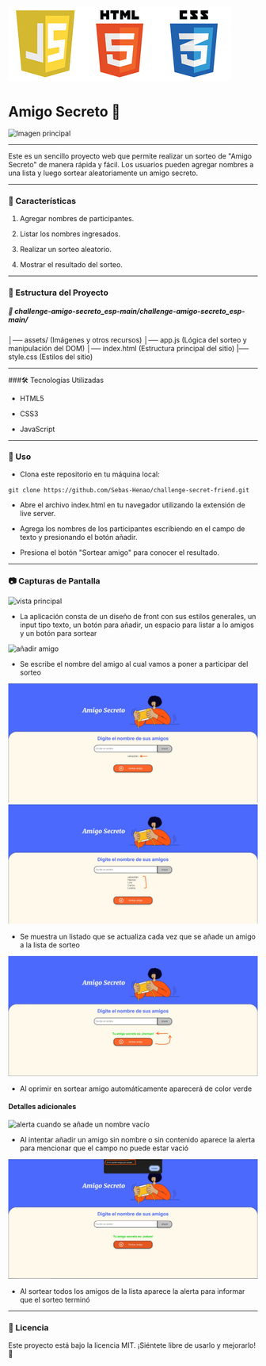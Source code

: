 ![Logo de JavaScript](assets/Readme/js-logo.png)![Logo de Html](assets/Readme/html5-logo.png)![Logo de Css](assets/Readme/css3-logo.png)
---

# Amigo Secreto 🎁

![Imagen principal](assets/Readme/página%20principal.jpg)

---

Este es un sencillo proyecto web que permite realizar un sorteo de "Amigo Secreto" de manera rápida y fácil. Los usuarios pueden agregar nombres a una lista y luego sortear aleatoriamente un amigo secreto.

---

### 🚀 Características


1. Agregar nombres de participantes.

2. Listar los nombres ingresados.

3. Realizar un sorteo aleatorio.

4. Mostrar el resultado del sorteo.

---

### 📂 Estructura del Proyecto

##### 📁 challenge-amigo-secreto_esp-main/challenge-amigo-secreto_esp-main/ 
│── assets/ (Imágenes y otros recursos) 
│── app.js (Lógica del sorteo y manipulación del DOM) 
│── index.html (Estructura principal del sitio) 
|── style.css (Estilos del sitio)

---

###🛠 Tecnologías Utilizadas

- HTML5

- CSS3

- JavaScript

---

### 📝 Uso

- Clona este repositorio en tu máquina local:

`git clone https://github.com/Sebas-Henao/challenge-secret-friend.git`

- Abre el archivo index.html en tu navegador utilizando la extensión de live server.

- Agrega los nombres de los participantes escribiendo en el campo de texto y presionando el botón añadir.

- Presiona el botón "Sortear amigo" para conocer el resultado.

---

### 📷 Capturas de Pantalla

![vista principal](assets/Readme/página%20principal.jpg)

- La aplicación consta de un diseño de front con sus estilos generales, un input tipo texto, un botón para añadir, un espacio para listar a lo amigos y un botón para sortear

![añadir amigo](assets/Readme/añadir.jpg)

- Se escribe el nombre del amigo al cual vamos a poner a participar del sorteo

![ejemplo de lista de registro](assets/Readme/lista.jpg)
![listado de amigos seleccionado](assets/Readme/Lista%20de%20amigos.jpg)

- Se muestra un listado que se actualiza cada vez que se añade un amigo a la lista de sorteo

![sorteo](assets/Readme/sorteo.jpg)

- Al oprimir en sortear amigo automáticamente aparecerá de color verde

#### Detalles adicionales

![alerta cuando se añade un nombre vacío](assets/Readme/error%20por%20añadir%20nombre%20vacio.jpg)

- Al intentar añadir un amigo sin nombre o sin contenido aparece la alerta para mencionar que el campo no puede estar vació 

![alerta cuando se sortean todos los amigos del listado](assets/Readme/alerta%20total%20sorteados.jpg)

- Al sortear todos los amigos de la lista aparece la alerta para informar que el sorteo terminó 

---

### 📜 Licencia

Este proyecto está bajo la licencia MIT. ¡Siéntete libre de usarlo y mejorarlo! 🎉 